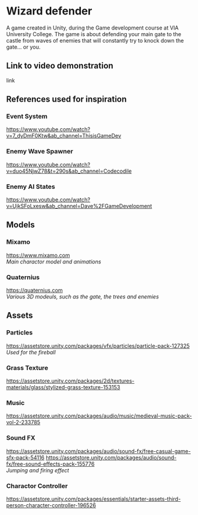 # Wizard defender
A game created in Unity, during the Game development course at VIA University College. The game is about defending your main gate to the castle from waves of enemies that will constantly try to knock down the gate... or you.

## Link to video demonstration
link

## References used for inspiration

### Event System
https://www.youtube.com/watch?v=7_dyDmF0Ktw&ab_channel=ThisisGameDev

### Enemy Wave Spawner
https://www.youtube.com/watch?v=duo45NjwZ78&t=290s&ab_channel=Codecodile

### Enemy AI States
https://www.youtube.com/watch?v=UjkSFoLxesw&ab_channel=Dave%2FGameDevelopment

## Models

### Mixamo
https://www.mixamo.com  
*Main charactor model and animations*

### Quaternius
https://quaternius.com  
*Various 3D modeuls, such as the gate, the trees and enemies*


## Assets

### Particles
https://assetstore.unity.com/packages/vfx/particles/particle-pack-127325  
*Used for the fireball*

### Grass Texture
https://assetstore.unity.com/packages/2d/textures-materials/glass/stylized-grass-texture-153153

### Music
https://assetstore.unity.com/packages/audio/music/medieval-music-pack-vol-2-233785

### Sound FX
https://assetstore.unity.com/packages/audio/sound-fx/free-casual-game-sfx-pack-54116
https://assetstore.unity.com/packages/audio/sound-fx/free-sound-effects-pack-155776  
*Jumping and firing effect*

### Charactor Controller
https://assetstore.unity.com/packages/essentials/starter-assets-third-person-character-controller-196526
